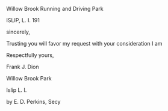 Willow Brook Running and Driving Park

ISLIP, L. I. 191

sincerely,

Trusting you will favor my request with your consideration I am

Respectfully yours,

Frank J. Dion

Willow Brook Park

Islip L. I.

by E. D. Perkins, Secy